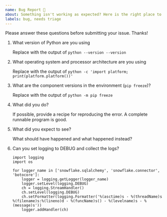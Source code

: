 ```yaml
---
name: Bug Report 🐞
about: Something isn't working as expected? Here is the right place to report.
labels: bug, needs triage
---
```


Please answer these questions before submitting your issue. Thanks!

1. What version of Python are you using

   Replace with the output of `python --version --version`

2. What operating system and processor architecture are you using

   Replace with the output of `python -c 'import platform; print(platform.platform())'`

3. What are the component versions in the environment (`pip freeze`)?

   Replace with the output of `python -m pip freeze`

4. What did you do?

   If possible, provide a recipe for reproducing the error.
   A complete runnable program is good.

5. What did you expect to see?

   What should have happened and what happened instead?

6. Can you set logging to DEBUG and collect the logs?

   ```
   import logging
   import os
   
   for logger_name in ['snowflake.sqlalchemy', 'snowflake.connector', 'botocore']:
       logger = logging.getLogger(logger_name)
       logger.setLevel(logging.DEBUG)
       ch = logging.StreamHandler()
       ch.setLevel(logging.DEBUG)
       ch.setFormatter(logging.Formatter('%(asctime)s - %(threadName)s %(filename)s:%(lineno)d - %(funcName)s() - %(levelname)s - %(message)s'))
       logger.addHandler(ch)
   ```

<!--
If you need urgent assistance reach out to support for escalated issue processing https://community.snowflake.com/s/article/How-To-Submit-a-Support-Case-in-Snowflake-Lodge
-->